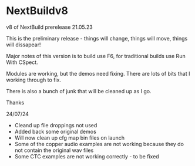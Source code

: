 # NextBuildv8
 v8 of NextBuild  prerelease 21.05.23

This is the preliminary release - things will change, things will move, things will dissapear!

Major notes of this version is to build use F6, for traditional builds use Run With CSpect.

Modules are working, but the demos need fixing. There are lots of bits that I working through to fix.

There is also a bunch of junk that will be cleaned up as I go. 

Thanks

24/07/24

- Cleand up file droppings not used
- Added back some original demos
- Will now clean up cfg map bin files on launch
- Some of the copper audio examples are not working because they do not contain the original wav files
- Some CTC examples are not working correctly - to be fixed

